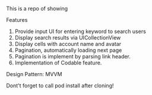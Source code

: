 This is a repo of showing 

Features
1. Provide input UI for entering keyword to search users
2. Display search results via UICollectionView
3. Display cells with account name and avatar
4. Pagination, automatically loading next page
5. Pagination is implement by parsing link header.
6. Implementation of Codable feature.

Design Pattern: MVVM

Dont't forget to call pod install after cloning!
